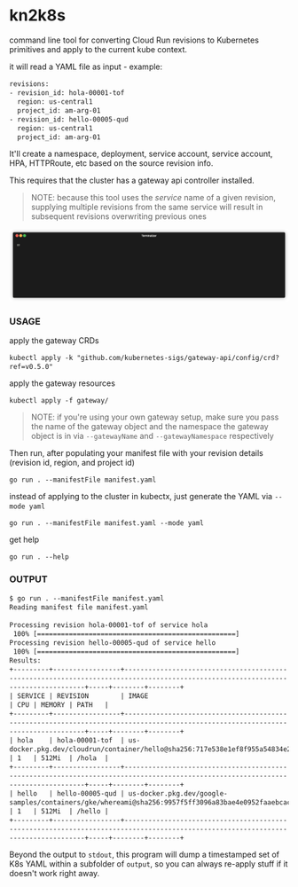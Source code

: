 # kn2k8s

command line tool for converting Cloud Run revisions to Kubernetes primitives and apply to the current kube context.

it will read a YAML file as input - example:

```
revisions:
- revision_id: hola-00001-tof
  region: us-central1
  project_id: am-arg-01
- revision_id: hello-00005-qud
  region: us-central1
  project_id: am-arg-01
```

It'll create a namespace, deployment, service account, service account, HPA, HTTPRoute, etc based on the source revision info.

This requires that the cluster has a gateway api controller installed.

>NOTE: because this tool uses the *service* name of a given revision, supplying multiple revisions from the same service will result in subsequent revisions overwriting previous ones

![](render1662782035098.gif)

### USAGE

apply the gateway CRDs

```
kubectl apply -k "github.com/kubernetes-sigs/gateway-api/config/crd?ref=v0.5.0"
```

apply the gateway resources

```
kubectl apply -f gateway/
```

>NOTE: if you're using your own gateway setup, make sure you pass the name of the gateway object and the namespace the gateway object is in via `--gatewayName` and `--gatewayNamespace` respectively

Then run, after populating your manifest file with your revision details (revision id, region, and project id)

```
go run . --manifestFile manifest.yaml
```

instead of applying to the cluster in kubectx, just generate the YAML via `--mode yaml`

```
go run . --manifestFile manifest.yaml --mode yaml
```

get help

```
go run . --help
```

### OUTPUT

```
$ go run . --manifestFile manifest.yaml
Reading manifest file manifest.yaml

Processing revision hola-00001-tof of service hola
 100% [==================================================]         
Processing revision hello-00005-qud of service hello
 100% [==================================================]         
Results:
+---------+-----------------+----------------------------------------------------------------------------------------------------------------------------------+-----+--------+--------+
| SERVICE | REVISION        | IMAGE                                                                                                                            | CPU | MEMORY | PATH   |
+---------+-----------------+----------------------------------------------------------------------------------------------------------------------------------+-----+--------+--------+
| hola    | hola-00001-tof  | us-docker.pkg.dev/cloudrun/container/hello@sha256:717e538e1ef8f955a54834e213d080bde6a8b3513fcc406df0d5d5ed3ed2853b               | 1   | 512Mi  | /hola  |
+---------+-----------------+----------------------------------------------------------------------------------------------------------------------------------+-----+--------+--------+
| hello   | hello-00005-qud | us-docker.pkg.dev/google-samples/containers/gke/whereami@sha256:9957f5ff3096a83bae4e0952faaebcac740557e7fb2a642ed38bf5cb64c45795 | 1   | 512Mi  | /hello |
+---------+-----------------+----------------------------------------------------------------------------------------------------------------------------------+-----+--------+--------+
```

Beyond the output to `stdout`, this program will dump a timestamped set of K8s YAML within a subfolder of `output`, so you can always re-apply stuff if it doesn't work right away.